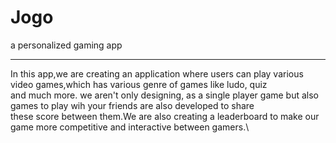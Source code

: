 # Jogo
a personalized gaming app

_________________________________________________________________________________________________________________________________________________________
In this app,we are creating an application where users can play various video games,which has various genre of games like ludo, quiz\
and much more. we aren't only designing, as a single player game but also games to play wih your friends are also developed to share \
these score between them.We are also creating a leaderboard to make our game more competitive and interactive between gamers.\
